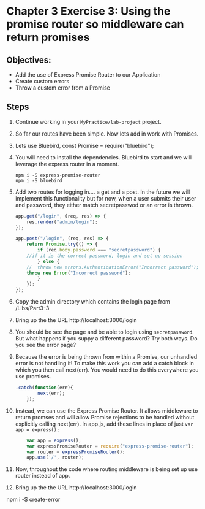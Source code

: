 # Chapter 3 Exercise 3: Using the promise router so middleware can return promises

## Objectives:
* Add the use of Express Promise Router to our Application
* Create custom errors
* Throw a custom error from a Promise

## Steps

1. Continue working in your `MyPractice/lab-project` project. 

1. So far our routes have been simple. Now lets add in work with Promises. 

1. Lets use Bluebird, const Promise = require("bluebird");

1. You will need to install the dependencies. Bluebird to start and we will leverage the express router in a moment. 
    ```
    npm i -S express-promise-router
    npm i -S bluebird
    ```

1. Add two routes for logging in.... a get and a post. In the future we will implement this functionality but for now, when a user submits their user and password, they either match secretpasswod or an error is thrown.

    ``` javascript
    app.get("/login", (req, res) => {
        res.render("admin/login");
    });

    app.post("/login", (req, res) => {
        return Promise.try(() => {
            if (req.body.password === "secretpassword") {
        //if it is the correct password, login and set up session
            } else {
        //	throw new errors.AuthenticationError("Incorrect password");
        throw new Error("Incorrect password");
            }
        });
    });
    ```

1. Copy the admin directory which contains the login page from /Libs/Part3-3


1. Bring up the the URL http://localhost:3000/login 

1. You should be see the page and be able to login using `secretpassword`. But what happens if you suppy a different password? Try both ways. Do you see the error page?

1. Because the error is being thrown from within a Promise, our unhandled error is not handling it! To make this work you can add a catch block in which you then call next(err). You would need to do this everywhere you use promises.

    ``` javascript
    .catch(function(err){
            next(err);
        });
    ```    

1. Instead, we can use the Express Promise Router. It allows middleware to return promses and will allow Promise rejections to be handled without explicitly calling next(err).  In app.js, add these lines in place of just `var app = express();`
    
    ``` javascript
        var app = express();
        var expressPromiseRouter = require("express-promise-router");
        var router = expressPromiseRouter();
        app.use('/', router);
    ```

1. Now, throughout the code where routing middleware is being set up use router instead of app.


1. Bring up the the URL http://localhost:3000/login 


npm i -S create-error